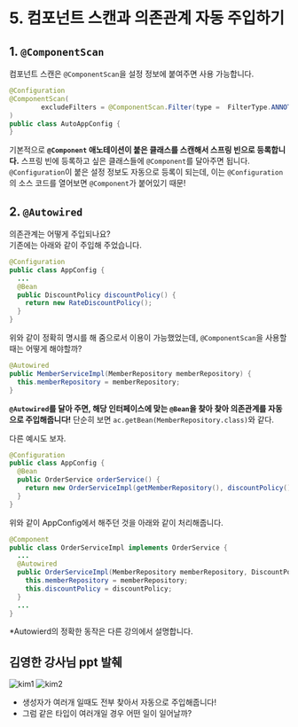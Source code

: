# 5. 컴포넌트 스캔과 의존관계 자동 주입하기

## 1. `@ComponentScan`
컴포넌트 스캔은 `@ComponentScan`을 설정 정보에 붙여주면 사용 가능합니다. 

```java
@Configuration
@ComponentScan(
        excludeFilters = @ComponentScan.Filter(type =  FilterType.ANNOTATION, classes = Configuration.class)
)
public class AutoAppConfig {
}
```

기본적으로 **`@Component` 애노테이션이 붙은 클래스를 스캔해서 스프링 빈으로 등록합니다.** 스프링 빈에 등록하고 싶은 클래스들에 `@Component`를 달아주면 됩니다. `@Configuration`이 붙은 설정 정보도 자동으로 등록이 되는데, 이는 `@Configuration`의 소스 코드를 열어보면 `@Component`가 붙어있기 때문! 

## 2. `@Autowired`
의존관계는 어떻게 주입되나요? <br>
기존에는 아래와 같이 주입해 주었습니다.
```java
@Configuration
public class AppConfig {
  ...
  @Bean
  public DiscountPolicy discountPolicy() {
    return new RateDiscountPolicy();
  }
}
```
위와 같이 정확히 명시를 해 줌으로서 이용이 가능했었는데, `@ComponentScan`을 사용할 때는 어떻게 해야할까?

```java
@Autowired
public MemberServiceImpl(MemberRepository memberRepository) {
  this.memberRepository = memberRepository;
}
```
**`@Autowired`를 달아 주면, 해당 인터페이스에 맞는 `@Bean`을 찾아 찾아 의존관계를 자동으로 주입해줍니다!** 단순히 보면 `ac.getBean(MemberRepository.class)`와 같다.  <br>

다른 예시도 보자.

```java
@Configuration
public class AppConfig {
  @Bean
  public OrderService orderService() {
    return new OrderServiceImpl(getMemberRepository(), discountPolicy());
  }
}
```
위와 같이 AppConfig에서 해주던 것을 아래와 같이 처리해줍니다.
```java
@Component
public class OrderServiceImpl implements OrderService {
  ...
  @Autowired
  public OrderServiceImpl(MemberRepository memberRepository, DiscountPolicy discountPolicy) {
    this.memberRepository = memberRepository;
    this.discountPolicy = discountPolicy;
  }
  ...
}
```

\*Autowierd의 정확한 동작은 다른 강의에서 설명합니다.


## 김영한 강사님 ppt 발췌
![kim1](https://user-images.githubusercontent.com/71186266/188900082-1f791117-e878-453a-b41a-8cfe3c9b09ac.png)
![kim2](https://user-images.githubusercontent.com/71186266/188900071-1c827f53-bd5a-4296-a9ba-01e11a04100a.png)


- 생성자가 여러개 일때도 전부 찾아서 자동으로 주입해줍니다!
- 그럼 같은 타입이 여러개일 경우 어떤 일이 일어날까?
